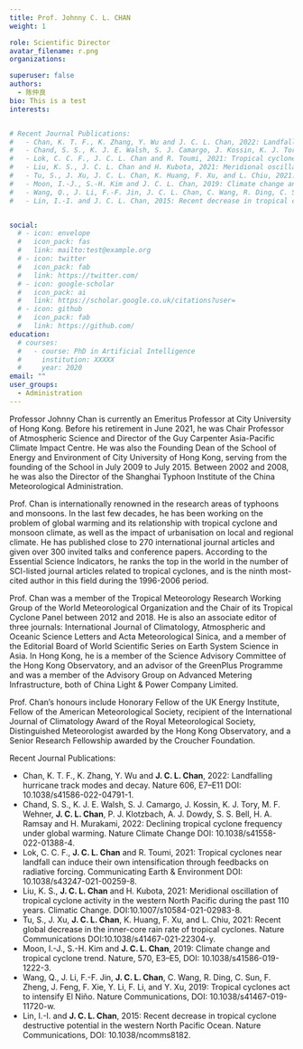 ```yaml
---
title: Prof. Johnny C. L. CHAN
weight: 1

role: Scientific Director
avatar_filename: r.png
organizations:

superuser: false
authors:
  - 陈仲良
bio: This is a test
interests:


# Recent Journal Publications:  
#   - Chan, K. T. F., K. Zhang, Y. Wu and J. C. L. Chan, 2022: Landfalling hurricane track modes and decay. Nature 606, E7–E11 DOI: 10.1038/s41586-022-04791-1.
#   - Chand, S. S., K. J. E. Walsh, S. J. Camargo, J. Kossin, K. J. Tory, M. F. Wehner, J. C. L. Chan, P. J. Klotzbach, A. J. Dowdy, S. S. Bell, H. A. Ramsay and H. Murakami, 2022: Declining tropical cyclone frequency under global warming. Nature Climate Change DOI: 10.1038/s41558-022-01388-4.
#   - Lok, C. C. F., J. C. L. Chan and R. Toumi, 2021: Tropical cyclones near landfall can induce their own intensification through feedbacks on radiative forcing. Communicating Earth & Environment DOI: 10.1038/s43247-021-00259-8.
#   - Liu, K. S., J. C. L. Chan and H. Kubota, 2021: Meridional oscillation of tropical cyclone activity in the western North Pacific during the past 110 years. Climatic Change. DOI:10.1007/s10584-021-02983-8.
#   - Tu, S., J. Xu, J. C. L. Chan, K. Huang, F. Xu, and L. Chiu, 2021: Recent global decrease in the inner-core rain rate of tropical cyclones. Nature Communications DOI:10.1038/s41467-021-22304-y.
#   - Moon, I.-J., S.-H. Kim and J. C. L. Chan, 2019: Climate change and tropical cyclone trend. Nature, 570, E3–E5, DOI: 10.1038/s41586-019-1222-3.
#   - Wang, Q., J. Li, F.-F. Jin, J. C. L. Chan, C. Wang, R. Ding, C. Sun, F. Zheng, J. Feng, F. Xie, Y. Li, F. Li, and Y. Xu, 2019: Tropical cyclones act to intensify El Niño. Nature Communications, DOI: 10.1038/s41467-019-11720-w.
#   - Lin, I.-I. and J. C. L. Chan, 2015: Recent decrease in tropical cyclone destructive potential in the western North Pacific Ocean. Nature Communications, DOI: 10.1038/ncomms8182.


social:
  # - icon: envelope
  #   icon_pack: fas
  #   link: mailto:test@example.org
  # - icon: twitter
  #   icon_pack: fab
  #   link: https://twitter.com/
  # - icon: google-scholar
  #   icon_pack: ai
  #   link: https://scholar.google.co.uk/citations?user=
  # - icon: github
  #   icon_pack: fab
  #   link: https://github.com/
education:
  # courses:
  #   - course: PhD in Artificial Intelligence
  #     institution: XXXXX
  #     year: 2020
email: ""
user_groups:
  - Administration
---
```

Professor Johnny Chan is currently an Emeritus Professor at City University of Hong Kong. Before his retirement in June 2021, he was Chair Professor of Atmospheric Science and Director of the Guy Carpenter Asia-Pacific Climate Impact Centre. He was also the Founding Dean of the School of Energy and Environment of City University of Hong Kong, serving from the founding of the School in July 2009 to July 2015. Between 2002 and 2008, he was also the Director of the Shanghai Typhoon Institute of the China Meteorological Administration.

Prof. Chan is internationally renowned in the research areas of typhoons and monsoons. In the last few decades, he has been working on the problem of global warming and its relationship with tropical cyclone and monsoon climate, as well as the impact of urbanisation on local and regional climate. He has published close to 270 international journal articles and given over 300 invited talks and conference papers. According to the Essential Science Indicators, he ranks the top in the world in the number of SCI-listed journal articles related to tropical cyclones, and is the ninth most-cited author in this field during the 1996-2006 period.

Prof. Chan was a member of the Tropical Meteorology Research Working Group of the World Meteorological Organization and the Chair of its Tropical Cyclone Panel between 2012 and 2018. He is also an associate editor of three journals: International Journal of Climatology, Atmospheric and Oceanic Science Letters and Acta Meteorological Sinica, and a member of the Editorial Board of World Scientific Series on Earth System Science in Asia. In Hong Kong, he is a member of the Science Advisory Committee of the Hong Kong Observatory, and an advisor of the GreenPlus Programme and was a member of the Advisory Group on Advanced Metering Infrastructure, both of China Light & Power Company Limited.

Prof. Chan’s honours include Honorary Fellow of the UK Energy Institute, Fellow of the American Meteorological Society, recipient of the International Journal of Climatology Award of the Royal Meteorological Society, Distinguished Meteorologist awarded by the Hong Kong Observatory, and a Senior Research Fellowship awarded by the Croucher Foundation.

Recent Journal Publications:
  - Chan, K. T. F., K. Zhang, Y. Wu and **J. C. L. Chan**, 2022: Landfalling hurricane track modes and decay. Nature 606, E7–E11 DOI: 10.1038/s41586-022-04791-1.
  - Chand, S. S., K. J. E. Walsh, S. J. Camargo, J. Kossin, K. J. Tory, M. F. Wehner, **J. C. L. Chan**, P. J. Klotzbach, A. J. Dowdy, S. S. Bell, H. A. Ramsay and H. Murakami, 2022: Declining tropical cyclone frequency under global warming. Nature Climate Change DOI: 10.1038/s41558-022-01388-4.
  - Lok, C. C. F., **J. C. L. Chan** and R. Toumi, 2021: Tropical cyclones near landfall can induce their own intensification through feedbacks on radiative forcing. Communicating Earth & Environment DOI: 10.1038/s43247-021-00259-8.
  - Liu, K. S., **J. C. L. Chan** and H. Kubota, 2021: Meridional oscillation of tropical cyclone activity in the western North Pacific during the past 110 years. Climatic Change. DOI:10.1007/s10584-021-02983-8.
  - Tu, S., J. Xu, **J. C. L. Chan**, K. Huang, F. Xu, and L. Chiu, 2021: Recent global decrease in the inner-core rain rate of tropical cyclones. Nature Communications DOI:10.1038/s41467-021-22304-y.
  - Moon, I.-J., S.-H. Kim and **J. C. L. Chan**, 2019: Climate change and tropical cyclone trend. Nature, 570, E3–E5, DOI: 10.1038/s41586-019-1222-3.
  - Wang, Q., J. Li, F.-F. Jin, **J. C. L. Chan**, C. Wang, R. Ding, C. Sun, F. Zheng, J. Feng, F. Xie, Y. Li, F. Li, and Y. Xu, 2019: Tropical cyclones act to intensify El Niño. Nature Communications, DOI: 10.1038/s41467-019-11720-w.
  - Lin, I.-I. and **J. C. L. Chan**, 2015: Recent decrease in tropical cyclone destructive potential in the western North Pacific Ocean. Nature Communications, DOI: 10.1038/ncomms8182.